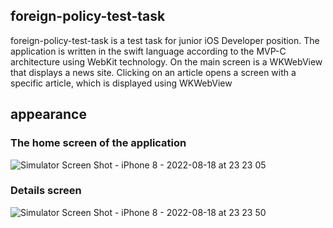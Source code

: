 ## foreign-policy-test-task


foreign-policy-test-task is a test task for junior iOS Developer position. 
The application is written in the swift language according to the MVP-C architecture using WebKit technology.
On the main screen is a WKWebView that displays a news site. Clicking on an article opens a screen with a specific article, which is displayed using WKWebView

## appearance

### The home screen of the application

![Simulator Screen Shot - iPhone 8 - 2022-08-18 at 23 23 05](https://user-images.githubusercontent.com/61950177/185487772-5e96b576-1d0a-423a-9ce8-ffe863601765.png)

### Details screen

![Simulator Screen Shot - iPhone 8 - 2022-08-18 at 23 23 50](https://user-images.githubusercontent.com/61950177/185487920-167b2e43-33f8-4b07-b15d-7b564f918551.png)
